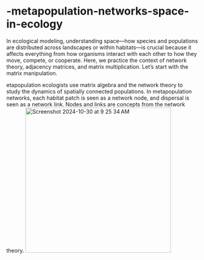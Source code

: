 # -metapopulation-networks-space-in-ecology

In ecological modeling, understanding space—how species and populations are
distributed across landscapes or within habitats—is crucial because it affects everything
from how organisms interact with each other to how they move, compete, or cooperate.
Here, we practice the context of network theory, adjacency matrices, and matrix
multiplication. Let’s start with the matrix manipulation.

etapopulation ecologists use matrix algebra and the network theory
to study the dynamics of spatially connected populations. In metapopulation networks,
each habitat patch is seen as a network node, and dispersal is seen as a network link.
Nodes and links are concepts from the network theory.
<img width="382" alt="Screenshot 2024-10-30 at 9 25 34 AM" src="https://github.com/user-attachments/assets/dfa7355c-0569-48a0-b1c0-deae6daf9e8a">
